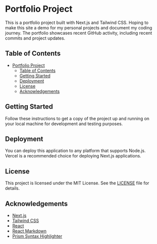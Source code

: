 # Portfolio Project

This is a portfolio project built with Next.js and Tailwind CSS. Hoping to make this site a demo for my personal projects and document my coding journey. The portfolio showcases recent GitHub activity, including recent commits and project updates. 
## Table of Contents

- [Portfolio Project](#portfolio-project)
  - [Table of Contents](#table-of-contents)
  - [Getting Started](#getting-started)
  - [Deployment](#deployment)
  - [License](#license)
  - [Acknowledgements](#acknowledgements)

## Getting Started

Follow these instructions to get a copy of the project up and running on your local machine for development and testing purposes.

## Deployment

You can deploy this application to any platform that supports Node.js. Vercel is a recommended choice for deploying Next.js applications.

## License

This project is licensed under the MIT License. See the [LICENSE](LICENSE) file for details.

## Acknowledgements

- [Next.js](https://nextjs.org/)
- [Tailwind CSS](https://tailwindcss.com/)
- [React](https://reactjs.org/)
- [React Markdown](https://github.com/remarkjs/react-markdown)
- [Prism Syntax Highlighter](https://prismjs.com/)
